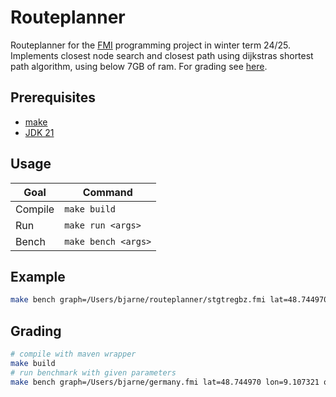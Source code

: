 # Routeplanner

Routeplanner for the [FMI](https://fmi.uni-stuttgart.de) programming project in winter term 24/25.
Implements closest node search and closest path using dijkstras shortest path algorithm, using below 7GB of ram.
For grading see [here](#grading).

## Prerequisites

- [make](https://www.gnu.org/software/make/)
- [JDK 21](https://openjdk.org/projects/jdk/21/)

## Usage

| Goal    | Command             |
| ------- | ------------------- |
| Compile | `make build`        |
| Run     | `make run <args>`   |
| Bench   | `make bench <args>` |

## Example

```sh
make bench graph=/Users/bjarne/routeplanner/stgtregbz.fmi lat=48.744970 lon=9.107321  que=/Users/bjarne/Benchs/stgtregbz.que s=638394
```

## Grading

```sh
# compile with maven wrapper
make build
# run benchmark with given parameters
make bench graph=/Users/bjarne/germany.fmi lat=48.744970 lon=9.107321 que=/Users/bjarne/germany.que s=8371825
```
